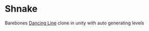# Shnake
Barebones [Dancing Line](https://www.youtube.com/watch?v=3OjUzkdOB2k) clone in unity with auto generating levels

